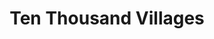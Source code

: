---
title: "Ten Thousand Villages"
url: /petitcodiac/ten-thousand-villages/
shop: Raumausstattung
---